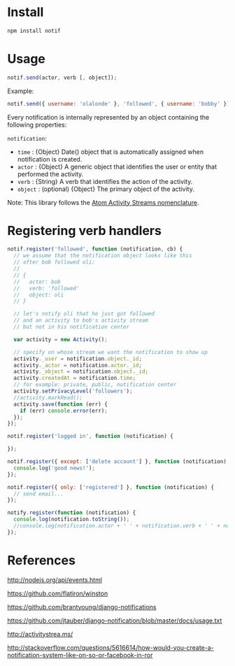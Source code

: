 # Install

```bash
npm install notif
```

# Usage

```javascript
notif.send(actor, verb [, object]);
```

Example:

```javascript
notif.send({ username: 'olalonde' }, 'followed', { username: 'bobby' });
```

Every notification is internally represented by an object containing the following
properties:

`notification`:

- `time` : {Object} Date() object that is automatically assigned when notification is created.
- `actor` : {Object} A generic object that identifies the user or entity that performed the activity.
- `verb` : {String} A verb that identifies the action of the activity.
- `object` : (optional) {Object} The primary object of the activity.

Note: This library follows the [Atom Activity Streams nomenclature](http://activitystrea.ms/specs/atom/1.0/).

# Registering verb handlers

```javascript
notif.register('followed', function (notification, cb) {
  // we assume that the notification object looks like this 
  // after bob followed oli:
  //
  // {
  //   actor: bob
  //   verb: 'followed'
  //   object: oli
  // }

  // let's notify oli that he just got followed
  // and an activity to bob's activity stream 
  // but not in his notification center

  var activity = new Activity();

  // specify on whose stream we want the notification to show up
  activity._user = notification.object._id;
  activity._actor = notification.actor._id;
  activity._object = notification.object._id;
  activity.createdAt = notification.time; 
  // for example: private, public, notification center
  activity.setPrivacyLevel('followers');  
  //activity.markRead(); 
  activity.save(function (err) {
    if (err) console.error(err);
  });
});

notif.register('logged in', function (notification) {

});

notif.register({ except: ['delete account'] }, function (notification) {
  console.log('good news!');
});

notif.register({ only: ['registered'] }, function (notification) {
  // send email...
});

notify.register(function (notification) {
  console.log(notification.toString());
  //console.log(notification.actor + ' ' + notification.verb + ' ' + notifications.object);
});
```

# References

http://nodejs.org/api/events.html

https://github.com/flatiron/winston

https://github.com/brantyoung/django-notifications

https://github.com/jtauber/django-notification/blob/master/docs/usage.txt

http://activitystrea.ms/

http://stackoverflow.com/questions/5616614/how-would-you-create-a-notification-system-like-on-so-or-facebook-in-ror

